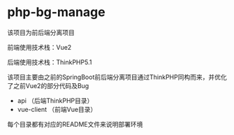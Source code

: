 # php-bg-manage

该项目为前后端分离项目

前端使用技术栈：Vue2

后端使用技术栈：ThinkPHP5.1

该项目主要由之前的SpringBoot前后端分离项目通过ThinkPHP同构而来，并优化了之前Vue2的部分代码及Bug

- api	（后端ThinkPHP目录）
- vue-client     （前端Vue目录）

每个目录都有对应的README文件来说明部署环境



